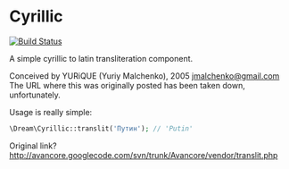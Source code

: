# Cyrillic
[![Build Status](https://travis-ci.org/dream-group/cyrillic.svg?branch=master)](https://travis-ci.org/dream-group/cyrillic)

A simple cyrillic to latin transliteration component.

Conceived by YURiQUE (Yuriy Malchenko), 2005 <jmalchenko@gmail.com>
The URL where this was originally posted has been taken down, unfortunately.

Usage is really simple:

```php
\Dream\Cyrillic::translit('Путин'); // 'Putin'
```

Original link?
http://avancore.googlecode.com/svn/trunk/Avancore/vendor/translit.php
